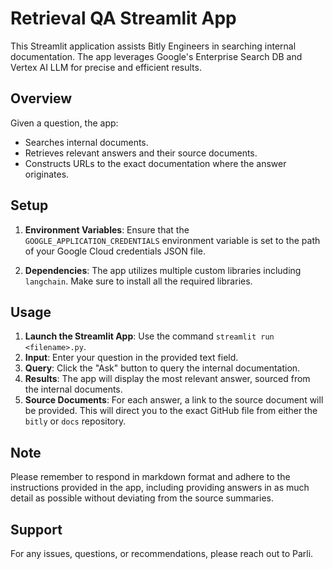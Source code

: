# Retrieval QA Streamlit App

This Streamlit application assists Bitly Engineers in searching internal documentation. The app leverages Google's Enterprise Search DB and Vertex AI LLM for precise and efficient results.

## Overview

Given a question, the app:

- Searches internal documents.
- Retrieves relevant answers and their source documents.
- Constructs URLs to the exact documentation where the answer originates.

## Setup

1. **Environment Variables**: Ensure that the `GOOGLE_APPLICATION_CREDENTIALS` environment variable is set to the path of your Google Cloud credentials JSON file.

2. **Dependencies**: The app utilizes multiple custom libraries including `langchain`. Make sure to install all the required libraries.

## Usage

1. **Launch the Streamlit App**: Use the command `streamlit run <filename>.py`.
2. **Input**: Enter your question in the provided text field.
3. **Query**: Click the "Ask" button to query the internal documentation.
4. **Results**: The app will display the most relevant answer, sourced from the internal documents.
5. **Source Documents**: For each answer, a link to the source document will be provided. This will direct you to the exact GitHub file from either the `bitly` or `docs` repository.

## Note

Please remember to respond in markdown format and adhere to the instructions provided in the app, including providing answers in as much detail as possible without deviating from the source summaries.

## Support

For any issues, questions, or recommendations, please reach out to Parli.
